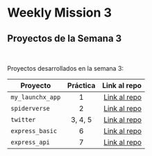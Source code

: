 # Weekly Mission 3

## Proyectos de la Semana 3 
<br>

Proyectos desarrollados en la semana 3:

| Proyecto | Práctica | Link al repo |
| ------------- |:-------------:| -----:|
|`my_launchx_app`|1|[Link al repo](https://github.com/FabianGarciaXY/creacion-de-proyectos-node)|
|`spiderverse`|2|[Link al repo](https://github.com/FabianGarciaXY/Test-Driven-Development)|
|`twitter`|3, 4, 5|[Link al repo](https://github.com/FabianGarciaXY/models-launch-x)|
|`express_basic`|6|[Link al repo](https://github.com/FabianGarciaXY/express-server)|
|`express_api`|7|[Link al repo](https://github.com/FabianGarciaXY/basic-api)|
